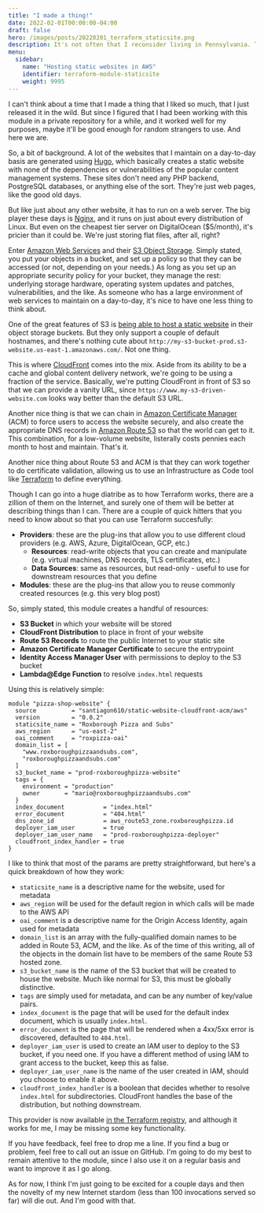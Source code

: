 ```yaml
---
title: "I made a thing!"
date: 2022-02-01T00:00:00-04:00
draft: false
hero: /images/posts/20220201_terraform_staticsite.png
description: It's not often that I reconsider living in Pennsylvania. This last storm changed that.
menu:
  sidebar:
    name: "Hosting static websites in AWS"
    identifier: terraform-module-staticsite
    weight: 9995
---
```


I can't think about a time that I made a thing that I liked so much, that I just released it in the wild. But since I figured that I had been working with this module in a private repository for a while, and it worked well for my purposes, maybe it'll be good enough for random strangers to use. And here we are.

So, a bit of background. A lot of the websites that I maintain on a day-to-day basis are generated using [Hugo](https://gohugo.io), which basically creates a static website with none of the dependencies or vulnerabilities of the popular content management systems. These sites don't need any PHP backend, PostgreSQL databases, or anything else of the sort. They're just web pages, like the good old days.

But like just about any other website, it has to run on a web server. The big player these days is [Nginx](https://nginx.org), and it runs on just about every distribution of Linux. But even on the cheapest tier server on DigitalOcean ($5/month), it's pricier than it could be. We're just storing flat files, after all, right?

Enter [Amazon Web Services](https://aws.amazon.com/) and their [S3 Object Storage](https://aws.amazon.com/s3/). Simply stated, you put your objects in a bucket, and set up a policy so that they can be accessed (or not, depending on your needs.) As long as you set up an appropriate security policy for your bucket, they manage the rest: underlying storage hardware, operating system updates and patches, vulnerabilities, and the like. As someone who has a large environment of web services to maintain on a day-to-day, it's nice to have one less thing to think about.

One of the great features of S3 is [being able to host a static website](https://docs.aws.amazon.com/AmazonS3/latest/userguide/WebsiteHosting.html) in their object storage buckets. But they only support a couple of default hostnames, and there's nothing cute about `http://my-s3-bucket-prod.s3-website.us-east-1.amazonaws.com/`. Not one thing.

This is where [CloudFront](https://aws.amazon.com/cloudfront/) comes into the mix. Aside from its ability to be a cache and global content delivery network, we're going to be using a fraction of the service. Basically, we're putting CloudFront in front of S3 so that we can provide a vanity URL, since `https://www.my-s3-driven-website.com` looks way better than the default S3 URL.

Another nice thing is that we can chain in [Amazon Certificate Manager](https://aws.amazon.com/certificate-manager/) (ACM) to force users to access the website securely, and also create the appropriate DNS records in [Amazon Route 53](https://aws.amazon.com/route53/) so that the world can get to it. This combination, for a low-volume website, listerally costs pennies each month to host and maintain. That's it.

Another nice thing about Route 53 and ACM is that they can work together to do certificate validation, allowing us to use an Infrastructure as Code tool like [Terraform](https://terraform.io) to define everything.

Though I can go into a huge diatribe as to how Terraform works, there are a zillion of them on the Internet, and surely one of them will be better at describing things than I can. There are a couple of quick hitters that you need to know about so that you can use Terraform succesfully:

- **Providers**: these are the plug-ins that allow you to use different cloud providers (e.g. AWS, Azure, DigitalOcean, GCP, etc.)
  - **Resources**: read-write objects that you can create and manipulate (e.g. virtual machines, DNS records, TLS certificates, etc.)
  - **Data Sources**: same as resources, but read-only - useful to use for downstream resources that you define
- **Modules**: these are the plug-ins that allow you to reuse commonly created resources (e.g. this very blog post)

So, simply stated, this module creates a handful of resources:

- **S3 Bucket** in which your website will be stored
- **CloudFront Distribution** to place in front of your website
- **Route 53 Records** to route the public Internet to your static site
- **Amazon Certificate Manager Certificate** to secure the entrypoint
- **Identity Access Manager User** with permissions to deploy to the S3 bucket
- **Lambda@Edge Function** to resolve `index.html` requests

Using this is relatively simple:

```hcl
module "pizza-shop-website" {
  source          = "santiagon610/static-website-cloudfront-acm/aws"
  version         = "0.0.2"
  staticsite_name = "Roxborough Pizza and Subs"
  aws_region      = "us-east-2"
  oai_comment     = "roxpizza-oai"
  domain_list = [
    "www.roxboroughpizzaandsubs.com",
    "roxboroughpizzaandsubs.com"
  ]
  s3_bucket_name = "prod-roxboroughpizza-website"
  tags = {
    environment = "production"
    owner       = "mario@roxboroughpizzaandsubs.com"
  }
  index_document           = "index.html"
  error_document           = "404.html"
  dns_zone_id              = aws_route53_zone.roxboroughpizza.id
  deployer_iam_user        = true
  deployer_iam_user_name   = "prod-roxboroughpizza-deployer"
  cloudfront_index_handler = true
}
```

I like to think that most of the params are pretty straightforward, but here's a quick breakdown of how they work:

- `staticsite_name` is a descriptive name for the website, used for metadata
- `aws_region` will be used for the default region in which calls will be made to the AWS API
- `oai_comment` is a descriptive name for the Origin Access Identity, again used for metadata
- `domain_list` is an array with the fully-qualified domain names to be added in Route 53, ACM, and the like. As of the time of this writing, all of the objects in the domain list have to be members of the same Route 53 hosted zone.
- `s3_bucket_name` is the name of the S3 bucket that will be created to house the website. Much like normal for S3, this must be globally distinctive.
- `tags` are simply used for metadata, and can be any number of key/value pairs.
- `index_document` is the page that will be used for the default index document, which is usually `index.html`.
- `error_document` is the page that will be rendered when a 4xx/5xx error is discovered, defaulted to `404.html`.
- `deployer_iam_user` is used to create an IAM user to deploy to the S3 bucket, if you need one. If you have a different method of using IAM to grant access to the bucket, keep this as false.
- `deployer_iam_user_name` is the name of the user created in IAM, should you choose to enable it above.
- `cloudfront_index_handler` is a boolean that decides whether to resolve `index.html` for subdirectories. CloudFront handles the base of the distribution, but nothing downstream.

This provider is now available [in the Terraform registry](https://registry.terraform.io/modules/santiagon610/static-website-cloudfront-acm/aws/latest), and although it works for me, I may be missing some key functionality.

If you have feedback, feel free to drop me a line. If you find a bug or problem, feel free to call out an issue on GitHub. I'm going to do my best to remain attentive to the module, since I also use it on a regular basis and want to improve it as I go along.

As for now, I think I'm just going to be excited for a couple days and then the novelty of my new Internet stardom (less than 100 invocations served so far) will die out. And I'm good with that.
